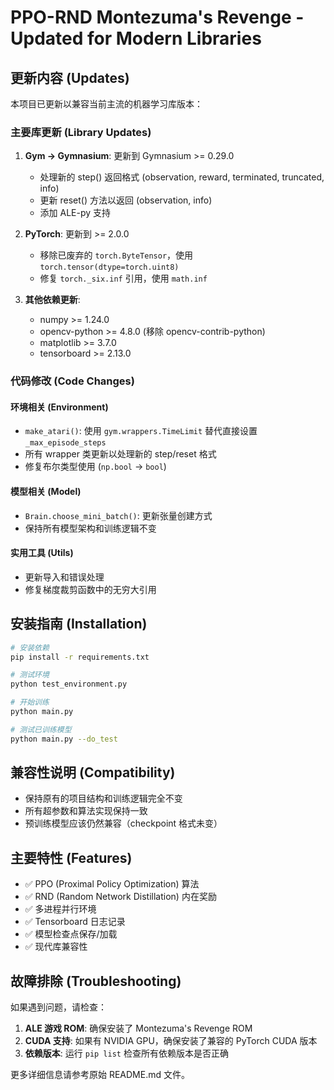 # PPO-RND Montezuma's Revenge - Updated for Modern Libraries

## 更新内容 (Updates)

本项目已更新以兼容当前主流的机器学习库版本：

### 主要库更新 (Library Updates)

1. **Gym → Gymnasium**: 更新到 Gymnasium >= 0.29.0
   - 处理新的 step() 返回格式 (observation, reward, terminated, truncated, info)
   - 更新 reset() 方法以返回 (observation, info)
   - 添加 ALE-py 支持

2. **PyTorch**: 更新到 >= 2.0.0
   - 移除已废弃的 `torch.ByteTensor`，使用 `torch.tensor(dtype=torch.uint8)`
   - 修复 `torch._six.inf` 引用，使用 `math.inf`

3. **其他依赖更新**:
   - numpy >= 1.24.0
   - opencv-python >= 4.8.0 (移除 opencv-contrib-python)
   - matplotlib >= 3.7.0
   - tensorboard >= 2.13.0

### 代码修改 (Code Changes)

#### 环境相关 (Environment)
- `make_atari()`: 使用 `gym.wrappers.TimeLimit` 替代直接设置 `_max_episode_steps`
- 所有 wrapper 类更新以处理新的 step/reset 格式
- 修复布尔类型使用 (`np.bool` → `bool`)

#### 模型相关 (Model)
- `Brain.choose_mini_batch()`: 更新张量创建方式
- 保持所有模型架构和训练逻辑不变

#### 实用工具 (Utils)
- 更新导入和错误处理
- 修复梯度裁剪函数中的无穷大引用

## 安装指南 (Installation)

```bash
# 安装依赖
pip install -r requirements.txt

# 测试环境
python test_environment.py

# 开始训练
python main.py

# 测试已训练模型
python main.py --do_test
```

## 兼容性说明 (Compatibility)

- 保持原有的项目结构和训练逻辑完全不变
- 所有超参数和算法实现保持一致
- 预训练模型应该仍然兼容（checkpoint 格式未变）

## 主要特性 (Features)

- ✅ PPO (Proximal Policy Optimization) 算法
- ✅ RND (Random Network Distillation) 内在奖励
- ✅ 多进程并行环境
- ✅ Tensorboard 日志记录
- ✅ 模型检查点保存/加载
- ✅ 现代库兼容性

## 故障排除 (Troubleshooting)

如果遇到问题，请检查：

1. **ALE 游戏 ROM**: 确保安装了 Montezuma's Revenge ROM
2. **CUDA 支持**: 如果有 NVIDIA GPU，确保安装了兼容的 PyTorch CUDA 版本
3. **依赖版本**: 运行 `pip list` 检查所有依赖版本是否正确

更多详细信息请参考原始 README.md 文件。
